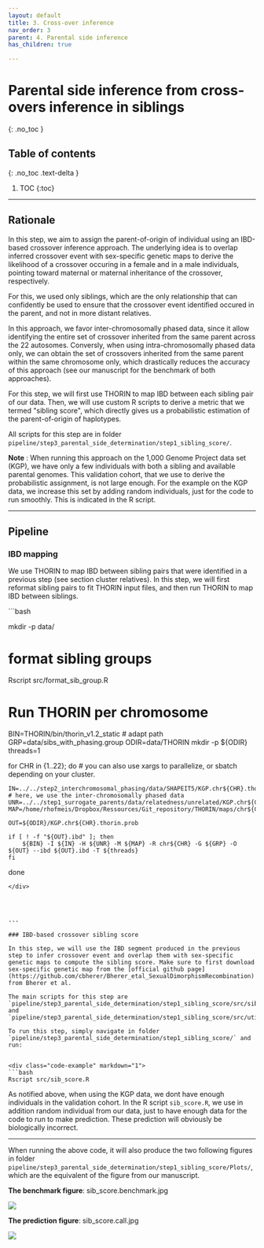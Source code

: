 ```yaml
---
layout: default
title: 3. Cross-over inference
nav_order: 3
parent: 4. Parental side inference
has_children: true

---
```

# Parental side inference from cross-overs inference in siblings

{: .no_toc }

## Table of contents
{: .no_toc .text-delta }

1. TOC
{:toc}

---



## Rationale

In this step, we aim to assign the parent-of-origin of individual using an IBD-based crossover inference approach. The underlying idea is to overlap inferred crossover event with sex-specific genetic maps to derive the likelihood of a crossover occuring in a female and in a male individuals, pointing toward maternal or maternal inheritance of the crossover, respectively.

For this, we used only siblings, which are the only relationship that can confidently be used to ensure that the crossover event identified occured in the parent, and not in more distant relatives.

In this approach, we favor inter-chromosomally phased data, since it allow identifying the entire set of crossover inherited from the same parent across the 22 autosomes. Conversly, when using intra-chromosomally phased data only, we can obtain the set of crossovers inherited from the same parent within the same chromosome only, which drastically reduces the accuracy of this approach (see our manuscript for the benchmark of both approaches).

For this step, we will first use THORIN to map IBD between each sibling pair of our data. Then, we will use custom R scripts to derive a metric that we termed "sibling score", which directly gives us a probabilistic estimation of the parent-of-origin of haplotypes.

All scripts for this step are in folder `pipeline/step3_parental_side_determination/step1_sibling_score/`.

**Note** : When running this approach on the 1,000 Genome Project data set (KGP), we have only a few individuals with both a sibling and available parental genomes. This validation cohort, that we use to derive the probabilistic assignment, is not large enough. For the example on the KGP data, we increase this set by adding random individuals, just for the code to run smoothly. This is indicated in the R script.

---

## Pipeline

### IBD mapping

We use THORIN to map IBD between sibling pairs that were identified in a previous step (see section cluster relatives). In this step, we will first reformat sibling pairs to fit THORIN input files, and then run THORIN to map IBD between siblings.



<div class="code-example" markdown="1">
```bash

mkdir -p data/

# format sibling groups
Rscript src/format_sib_group.R


# Run THORIN per chromosome
BIN=THORIN/bin/thorin_v1.2_static # adapt path
GRP=data/sibs_with_phasing.group
ODIR=data/THORIN
mkdir -p ${ODIR}
threads=1

for CHR in {1..22}; do # you can also use xargs to parallelize, or sbatch depending on your cluster.

	IN=../../step2_interchromosomal_phasing/data/SHAPEIT5/KGP.chr${CHR}.thorin_shapeit5.bcf # here, we use the inter-chromosomally phased data
	UNR=../../step1_surrogate_parents/data/relatedness/unrelated/KGP.chr${CHR}.gsa.unrelated.bcf
	MAP=/home/rhofmeis/Dropbox/Ressources/Git_repository/THORIN/maps/chr${CHR}.b38.gmap.gz

	OUT=${ODIR}/KGP.chr${CHR}.thorin.prob

	if [ ! -f "${OUT}.ibd" ]; then
		${BIN} -I ${IN} -H ${UNR} -M ${MAP} -R chr${CHR} -G ${GRP} -O ${OUT} --ibd ${OUT}.ibd -T ${threads}
	fi
done

```
</div>




---

### IBD-based crossover sibling score

In this step, we will use the IBD segment produced in the previous step to infer crossover event and overlap them with sex-specific genetic maps to compute the sibling score. Make sure to first download sex-specific genetic map from the [official github page](https://github.com/cbherer/Bherer_etal_SexualDimorphismRecombination) from Bherer et al.

The main scripts for this step are `pipeline/step3_parental_side_determination/step1_sibling_score/src/sib_score.R` and `pipeline/step3_parental_side_determination/step1_sibling_score/src/utils.R`.

To run this step, simply navigate in folder `pipeline/step3_parental_side_determination/step1_sibling_score/` and run:


<div class="code-example" markdown="1">
```bash
Rscript src/sib_score.R
```
</div>


As notified above, when using the KGP data, we dont have enough individuals in the validation cohort. In the R script `sib_score.R`, we use in addition random individual from our data, just to have enough data for the code to run to make prediction. These prediction will obviously be biologically incorrect.



---

When running the above code, it will also produce the two following figures in folder `pipeline/step3_parental_side_determination/step1_sibling_score/Plots/`, which are the equivalent of the figure from our manuscript.


**The benchmark figure**: sib\_score.benchmark.jpg

![](https://github.com/RJHFMSTR/THORIN/blob/main/pipeline/step3_parental_side_determination/step1_sibling_score/Plots/sib_score.benchmark.jpg?raw=true)

**The prediction figure**: sib\_score.call.jpg

![](https://github.com/RJHFMSTR/THORIN/blob/main/pipeline/step3_parental_side_determination/step1_sibling_score/Plots/sib_score.call.jpg?raw=true)






















